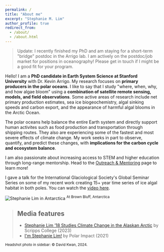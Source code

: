 ```yaml
---
permalink: /
title: "About me"
excerpt: "Stephanie M. Lim"
author_profile: true
redirect_from: 
  - /about/
  - /about.html
---
```


> Update: I recently finished my PhD and am staying for a short-term "bridge" postdoc in the Arrigo lab. I am actively on the postdoc/job market for positions in oceanography! Please get in touch if I might be a good fit for your program.

Hello! I am a **PhD candidate in Earth System Science at Stanford University** with Dr. Kevin Arrigo. My research focuses on **primary producers in the polar oceans**. I like to say that I study "where, when, why, and how algae bloom" using a **combination of satellite remote sensing, models, and field observations**. Some active areas of research include net primary production estimates, sea ice biogeochemistry, algal sinking speeds and carbon export, and the appearance of harmful algal blooms in the Arctic Ocean.

The polar oceans help balance the entire Earth system and directly support human activites such as food production and transportation through shipping routes. They also are experiencing some of the fastest and most severe effects of climate change. My work seeks in part to observe, quantify, and predict these changes, with **implications for the carbon cycle and ecosystem balance**.

I am also passionate about increasing access to STEM and higher education through long-range mentorship. Head to the [Outreach & Mentoring](https://slim8288.github.io/mentoring) page to learn more!

I gave a talk for the International Glaciological Society's Global Seminar Series on some of my recent work creating 15+ year time series of ice algal habitat in both poles. You can watch the [video here](https://youtu.be/Z_-POxSpuCU).

![Stephanie Lim in Antarctica](images/Ant_headshot.jpg)
<sup>At Brown Bluff, Antarctica</sup>

> ## Media features
> * [Stephanie Lim ’18 Studies Climate Change in the Alaskan Arctic](https://www.scrippscollege.edu/news/stem/stephanie-lim-18-studies-climate-change-in-the-alaskan-arctic) by Scripps College (2023)
> * [I'm Stephanie Lim!](https://www.polarimpactnetwork.org/features/stephanie-lim) by Polar Impact (2021) 

<sup>Headshot photo in sidebar: © David Kwan, 2024.</sup>